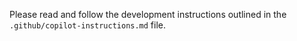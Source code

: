 Please read and follow the development instructions outlined in the
`.github/copilot-instructions.md` file.
